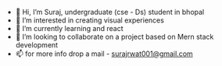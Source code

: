 - 👋 Hi, I’m Suraj, undergraduate (cse - Ds) student in bhopal
- 👀 I’m interested in creating visual experiences
- 🌱 I’m currently learning and react
- 💞️ I’m looking to collaborate on a project based on Mern stack development
- 📫 for more info drop a mail - surajrwat001@gmail.com


<!---
Suraj6260/Suraj6260 is a ✨ special ✨ repository because its `README.md` (this file) appears on your GitHub profile.
You can click the Preview link to take a look at your changes.
--->
